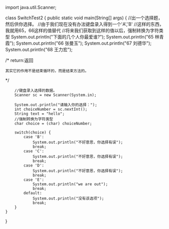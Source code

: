 import java.util.Scanner;

class SwitchTest2 {
	public static void main(String[] args) {
		//出一个选择题，然后供你选择。
		//由于我们现在没有办法键盘录入得到一个'A','B'
		//这样的东西，我就用65，66这样的值替代
		//将来我们获取到这样的值以后，强制转换为字符类型
		System.out.println("下面的几个人你最爱谁?");
		System.out.println("65 林青霞");
		System.out.println("66 张曼玉");
		System.out.println("67 刘德华");
		System.out.println("68 王力宏");
		
						
/*
	return:返回
	
	其实它的作用不是结束循环的，而是结束方法的。
*/


		//键盘录入选择的数据。
		Scanner sc = new Scanner(System.in);
		
		System.out.println("请输入你的选择：");
		int choiceNumber = sc.nextInt();
		String text = "hello";
		//强制转换为字符类型
		char choice = (char) choiceNumber;
		
		switch(choice) {
			case 'B':
				System.out.println("不好意思，你选择有误");
				break;
			case 'C':
				System.out.println("不好意思，你选择有误");
				break;
			case 'D':
				System.out.println("不好意思，你选择有误");
				break;
			case 'E':
				System.out.println("we are out");
				break;
			default:
				System.out.println("没有该选项");
				break;
		}
	}
}
